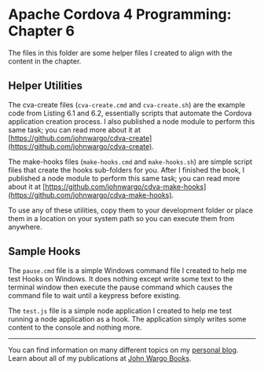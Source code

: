 Apache Cordova 4 Programming: Chapter 6
========================================

The files in this folder are some helper files I created to align with the content in the chapter.

Helper Utilities
----------------

The cva-create files (`cva-create.cmd` and `cva-create.sh`) are the example code from Listing 6.1 and 6.2, essentially scripts that automate the Cordova application creation process. I also published a node module to perform this same task; you can read more about it at [https://github.com/johnwargo/cdva-create](https://github.com/johnwargo/cdva-create).

The make-hooks files (`make-hooks.cmd` and `make-hooks.sh`) are simple script files that create the hooks sub-folders for you. After I finished the book, I published a node module to perform this same task; you can read more about it at [https://github.com/johnwargo/cdva-make-hooks](https://github.com/johnwargo/cdva-make-hooks).

To use any of these utilities, copy them to your development folder or place them in a location on your system path so you can execute them from anywhere.

Sample Hooks
------------
The `pause.cmd` file is a simple Windows command file I created to help me test Hooks on Windows. It does nothing except write some text to the terminal window then execute the pause command which causes the command file to wait until a keypress before existing.

The `test.js` file is a simple node application I created to help me test running a node application as a hook. The application simply writes some content to the console and nothing more.

***

You can find information on many different topics on my [personal blog](http://www.johnwargo.com). Learn about all of my publications at [John Wargo Books](http://www.johnwargobooks.com). 